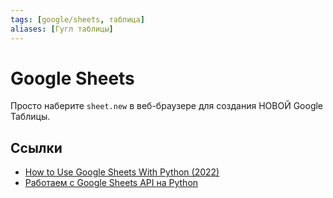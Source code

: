 ```yaml
---
tags: [google/sheets, таблица]
aliases: [Гугл таблицы]
---
```

# Google Sheets

Просто наберите `sheet.new` в веб-браузере для создания НОВОЙ Google Таблицы.

## Ссылки

* [How to Use Google Sheets With Python (2022)](https://youtu.be/bu5wXjz2KvU)
* [Работаем с Google Sheets API на Python](https://youtu.be/Bf8KHZtcxnA)

